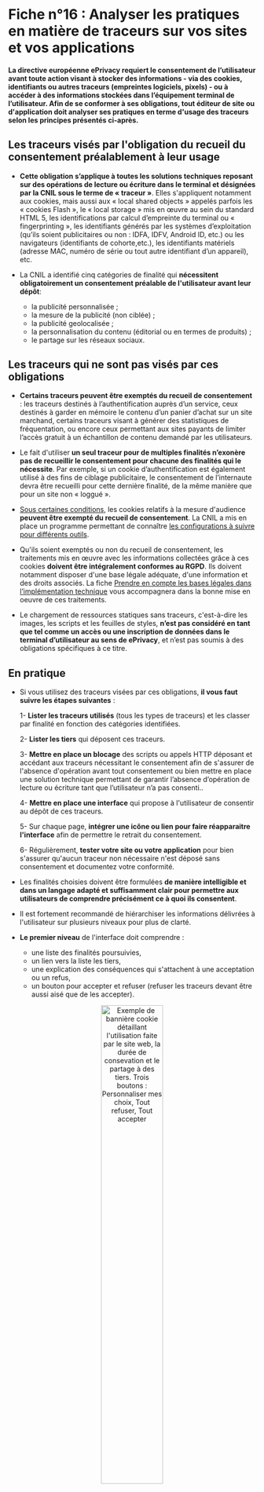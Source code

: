 # Fiche n°16 : Analyser les pratiques en matière de traceurs sur vos sites et vos applications

#### La directive européenne ePrivacy requiert le consentement de l’utilisateur avant toute action visant à stocker des informations - via des cookies, identifiants ou autres traceurs (empreintes logiciels, pixels) - ou à accéder à des informations stockées dans l’équipement terminal de l’utilisateur. Afin de se conformer à ses obligations, tout éditeur de site ou d'application doit analyser ses pratiques en terme d'usage des traceurs selon les principes présentés ci-après. 


## Les traceurs visés par l'obligation du recueil du consentement préalablement à leur usage

* **Cette obligation s’applique à toutes les solutions techniques reposant sur des opérations de lecture ou écriture dans le terminal et désignées par la CNIL sous le terme de « traceur »**. Elles s'appliquent notamment aux cookies, mais aussi aux « local shared objects » appelés parfois les « cookies Flash », le « local storage » mis en œuvre au sein du standard HTML 5, les identifications par calcul d’empreinte du terminal ou « fingerprinting », les identifiants générés par les systèmes d’exploitation (qu’ils soient publicitaires ou non : IDFA, IDFV, Android ID, etc.) ou les navigateurs (identifiants de cohorte,etc.), les identifiants matériels (adresse MAC, numéro de série ou tout autre identifiant d’un appareil), etc.

* La CNIL a identifié cinq catégories de finalité qui **nécessitent obligatoirement un consentement préalable de l'utilisateur avant leur dépôt**:
	* la publicité personnalisée ;
	* la mesure de la publicité (non ciblée) ;
	* la publicité geolocalisée ;
	* la personnalisation du contenu (éditorial ou en termes de produits) ;
	* le partage sur les réseaux sociaux. 

## Les traceurs qui ne sont pas visés par ces obligations

* **Certains traceurs peuvent être exemptés du recueil de consentement** : les traceurs destinés à l’authentification auprès d’un service, ceux destinés à garder en mémoire le contenu d’un panier d’achat sur un site marchand, certains traceurs visant à générer des statistiques de fréquentation, ou encore ceux permettant aux sites payants de limiter l’accès gratuit à un échantillon de contenu demandé par les utilisateurs.

* Le fait d'utiliser **un seul traceur pour de multiples finalités n’exonère pas de recueillir le consentement pour chacune des finalités qui le nécessite**. Par exemple, si un cookie d’authentification est également utilisé à des fins de ciblage publicitaire, le consentement de l’internaute devra être recueilli pour cette dernière finalité, de la même manière que pour un site non « loggué ».

* [Sous certaines conditions](#Fiche_n°16%c2%a0:_Mesurer_la_fréquentation_de_vos_sites_web_et_de_vos_applications), les cookies relatifs à la mesure d'audience **peuvent être exempté du recueil de consentement**. La CNIL a mis en place un programme permettant de connaître [les configurations à suivre pour différents outils](https://www.cnil.fr/fr/solutions-de-mesure-daudience-exemptees-de-consentement-la-cnil-lance-un-programme-devaluation). 

* Qu'ils soient exemptés ou non du recueil de consentement, les traitements mis en œuvre avec les informations collectées grâce à ces cookies **doivent être intégralement conformes au RGPD**. Ils doivent notamment disposer d'une base légale adéquate, d'une information et des droits associés. La fiche [Prendre en compte les bases légales dans l’implémentation technique](#Fiche_n°15_:_Prendre_en_compte_les_bases_légales_dans_l’implémentation_technique) vous accompagnera dans la bonne mise en oeuvre de ces traitements.

* Le chargement de ressources statiques sans traceurs, c'est-à-dire les images, les scripts et les feuilles de styles, **n’est pas considéré en tant que tel comme un accès ou une inscription de données dans le terminal d’utilisateur au sens de ePrivacy**, et n’est pas soumis à des obligations spécifiques à ce titre. 

## En pratique 

* Si vous utilisez des traceurs visées par ces obligations, **il vous faut suivre les étapes suivantes** :

	1- **Lister les traceurs utilisés** (tous les types de traceurs) et les classer par finalité en fonction des catégories identifiées.
	
	2- **Lister les tiers** qui déposent ces traceurs.
	
	3- **Mettre en place un blocage** des scripts ou appels HTTP déposant et accédant aux traceurs nécessitant le consentement afin de s'assurer de l'absence d'opération avant tout consentement ou bien mettre en place une solution technique permettant de garantir l’absence d’opération de lecture ou écriture tant que l’utilisateur n’a pas consenti..
	
	4- **Mettre en place une interface** qui propose à l'utilisateur de consentir au dépôt de ces traceurs.
	
	5- Sur chaque page, **intégrer une icône ou lien pour faire réapparaitre l'interface** afin de permettre le retrait du consentement.
	
	6- Régulièrement, **tester  votre site ou votre application** pour bien s'assurer qu'aucun traceur non nécessaire n'est déposé sans consentement et documentez votre conformité.

* Les finalités choisies doivent être formulées **de manière intelligible et dans un langage adapté et suffisamment clair pour permettre aux utilisateurs de comprendre précisément ce à quoi ils consentent**.

* Il est fortement recommandé de hiérarchiser les informations délivrées à l'utilisateur sur plusieurs niveaux pour plus de clarté. 

* **Le premier niveau** de l'interface doit comprendre :
	* une liste des finalités poursuivies,
	* un lien vers la liste les tiers,
	* une explication des conséquences qui s'attachent à une acceptation ou un refus,
	* un bouton pour accepter et refuser (refuser les traceurs devant être aussi aisé que de les accepter).

<p align="center"><img src="https://raw.githubusercontent.com/LINCnil/Guide-RGPD-du-developpeur/main/annexes/Bandeau-Cookie-Niveau-1.jpg" width="50%" align="middle" alt="Exemple de bannière cookie détaillant l'utilisation faite par le site web, la durée de consevation et le partage à des tiers. Trois boutons : Personnaliser mes choix, Tout refuser, Tout accepter"></p>


* Le second niveau d'interface doit **permettre à l'utilisateur de faire un choix sur la finalité de traceurs**:
<p align="center"><img src="https://raw.githubusercontent.com/LINCnil/Guide-RGPD-du-developpeur/main/annexes/Bandeau-Cookie-Niveau-2.jpg" width="30%" align="middle" style="display:inline-block;" alt="Exemple de bannière cookie permettant de donner son consentement avec des cases à cocher pour chaque finalité. Boutons Tout accepter et Tout refuser ainsi que Valider mes choix">
<img src="https://raw.githubusercontent.com/LINCnil/Guide-RGPD-du-developpeur/main/annexes/Bandeau-Cookie-Niveau-2-details.jpg" width="30%" align="middle" style="display:inline-block;" alt="Même bannière cookie que l'image précédente mais avec l'affichage de plus d'informations concernant la finalité Publicité personnalisée">
</p>

* [D'autres exemples d'interface](https://www.cnil.fr/sites/default/files/atoms/files/recommandation-cookies-et-autres-traceurs.pdf), notamment pour les applications, sont disponibles dans la recommandation de la CNIL proposant des modalités pratiques de mise en conformité en cas de recours aux "cookies et autres traceurs".

* Des sociétés proposent également des outils de _Consent Management Platform_ (CMP) ou des _Tag Managers_ pour **faciliter la mise en conformité des sites**.
